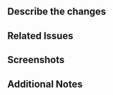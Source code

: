 ## Describe the changes

<!-- Provide a brief description of the purpose and goals of this pull request -->

## Related Issues

<!-- List any related issues-->

## Screenshots

<!-- If applicable, include screenshots or visual representations of the changes made. -->

## Additional Notes

<!-- Include any additional notes, instructions, or context that might be helpful for the reviewer -->
